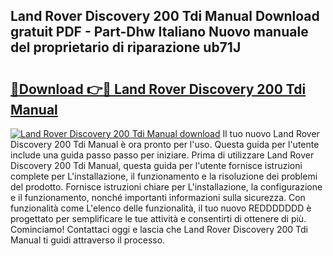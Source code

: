 ## Land Rover Discovery 200 Tdi Manual Download gratuit PDF - Part-Dhw Italiano Nuovo manuale del proprietario di riparazione ub71J

# <h2><a href="http://dfg5in.blite.top/?on=Land+Rover+Discovery+200+Tdi+Manual">🔗Download 👉🔴 Land Rover Discovery 200 Tdi Manual</a></h2>

[![Land Rover Discovery 200 Tdi Manual download](https://i.imgur.com/lujVjoI.png)](http://dfg5in.blite.top/?on=Land+Rover+Discovery+200+Tdi+Manual)
Il tuo nuovo Land Rover Discovery 200 Tdi Manual è ora pronto per l'uso. Questa guida per l'utente include una guida passo passo per iniziare. Prima di utilizzare Land Rover Discovery 200 Tdi Manual, questa guida per l'utente fornisce istruzioni complete per L'installazione, il funzionamento e la risoluzione dei problemi del prodotto. Fornisce istruzioni chiare per L'installazione, la configurazione e il funzionamento, nonché importanti informazioni sulla sicurezza. Con funzionalità come L'elenco delle funzionalità, il tuo nuovo REDDDDDDD è progettato per semplificare le tue attività e consentirti di ottenere di più. Cominciamo! Contattaci oggi e lascia che Land Rover Discovery 200 Tdi Manual ti guidi attraverso il processo.
